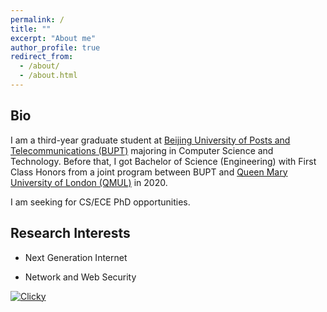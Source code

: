 ```yaml
---
permalink: /
title: ""
excerpt: "About me"
author_profile: true
redirect_from: 
  - /about/
  - /about.html
---
```


## Bio

I am a third-year graduate student at [Beijing University of Posts and Telecommunications (BUPT)](https://en.wikipedia.org/wiki/Beijing_University_of_Posts_and_Telecommunications) majoring in Computer Science and Technology. Before that, I got Bachelor of Science (Engineering) with First Class Honors from a joint program between BUPT and [Queen Mary University of London (QMUL)](https://www.qmul.ac.uk/) in 2020.

I am seeking for CS/ECE PhD opportunities.

## Research Interests

- Next Generation Internet

- Network and Web Security

<a title="Privacy-friendly Web Analytics" href="https://clicky.com/101381429"><img alt="Clicky" src="//static.getclicky.com/media/links/badge.gif" border="0" /></a>
<script async src="//static.getclicky.com/101381429.js"></script>
<noscript><p><img alt="Clicky" width="1" height="1" src="//in.getclicky.com/101381429ns.gif" /></p></noscript>